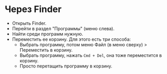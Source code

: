 # Через Finder

* Открыть Finder.
* Перейти в раздел "Программы" (меню слева).
* Найти среди программ нужную.
* Переместить ее корзину. Для этого есть три способа:
  * Выбрать программу, потом меню Файл (в меню сверху) > Переместить в корзину.
  * Выбрать программу, нажать `Cmd + Del`, она тоже переместится в корзину.
  * Просто перетащить программу в корзину.